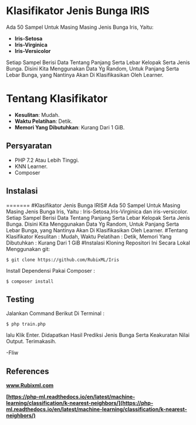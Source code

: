 # Klasifikator Jenis Bunga IRIS

Ada 50 Sampel Untuk Masing Masing Jenis Bunga Iris, Yaitu:

 - **Iris-Setosa**
 - **Iris-Virginica**
 - **Iris-Versicolor**
 
Setiap Sampel Berisi Data Tentang Panjang Serta Lebar Kelopak Serta Jenis Bunga.
Disini Kita Menggunakan Data Yg Random, Untuk Panjang Serta Lebar Bunga, yang Nantinya Akan Di Klasifikasikan Oleh Learner.

# Tentang Klasifikator

 - **Kesulitan**: Mudah.
 - **Waktu Pelatihan**: Detik.
 - **Memori Yang Dibutuhkan**: Kurang Dari 1 GiB.
 

## Persyaratan

 - PHP 7.2 Atau Lebih Tinggi.
 - KNN Learner.
 - Composer

## Instalasi

=======
#Klasifikator Jenis Bunga IRIS#
Ada 50 Sampel Untuk Masing Masing Jenis Bunga Iris, 
Yaitu : Iris-Setosa,Iris-Virginica dan iris-versicolor.
Setiap Sampel Berisi Data Tentang Panjang Serta Lebar Kelopak Serta Jenis Bunga. Disini Kita Menggunakan Data Yg Random, Untuk Panjang Serta Lebar Bunga, yang Nantinya Akan Di Klasifikasikan Oleh Learner.
#Tentang Klasifikator
Kesulitan : Mudah,
Waktu Pelatihan : Detik,
Memori Yang Dibutuhkan : Kurang Dari 1 GiB
#Instalasi
Kloning Repositori Ini Secara Lokal Menggunakan git:

    $ git clone https://github.com/RubixML/Iris
Install Dependensi Pakai Composer :

    $ composer install

## Testing

Jalankan Command Berikut Di Terminal :

    $ php train.php
lalu Klik Enter.
Didapatkan Hasil Prediksi Jenis Bunga Serta Keakuratan Nilai Output.
Terimakasih.

-Fliw 

## References 

**www.Rubixml.com**

**[https://php-ml.readthedocs.io/en/latest/machine-learning/classification/k-nearest-neighbors/](https://php-ml.readthedocs.io/en/latest/machine-learning/classification/k-nearest-neighbors/)**

